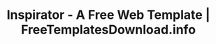 ---
layout: template-preview
categories: template

template-name: "INSPIRATOR"
template-name-lowercase-no-spaces: "inspirator"
title: "Inspirator - A Free Web Template | FreeTemplatesDownload.info"
permalink: /template/inspirator.html

template-large-img: "http://freetemplatesdownload.info/images/promobillboards/inspirator.jpg"
template-small-img: "http://freetemplatesdownload.info/images/homepage/inspirator.jpg"
---